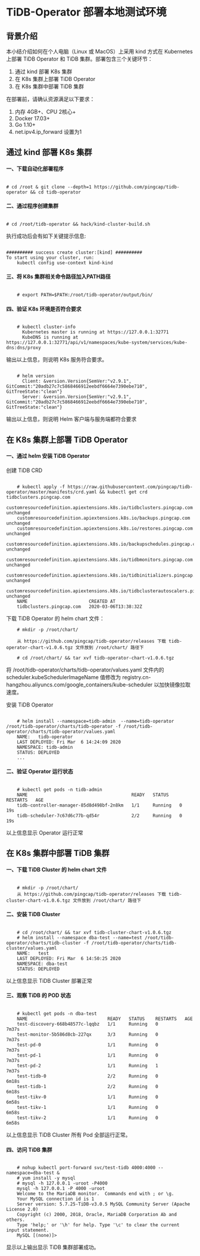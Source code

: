 
# TiDB-Operator 部署本地测试环境

## 背景介绍

本小结介绍如何在个人电脑（Linux 或 MacOS）上采用 kind 方式在 Kubernetes 上部署 TiDB Operator 和 TiDB 集群。部署包含三个关键环节：

1. 通过 kind 部署 K8s 集群
2. 在 K8s 集群上部署 TiDB Operator
3. 在 K8s 集群中部署 TiDB 集群

在部署前，请确认资源满足以下要求：

1. 内存 4GB+、CPU 2核心+
2. Docker 17.03+
4. Go 1.10+
3. net.ipv4.ip_forward 设置为1

## 通过 kind 部署 K8s 集群

#### 一、下载自动化部署程序

```

# cd /root & git clone --depth=1 https://github.com/pingcap/tidb-operator && cd tidb-operator

```

#### 二、通过程序创建集群

```

# cd /root/tidb-operator && hack/kind-cluster-build.sh

```

执行成功后会有如下关键提示信息:

```

########## success create cluster:[kind] ##########
To start using your cluster, run:  
    kubectl config use-context kind-kind

```

#### 三、将 K8s 集群相关命令路径加入PATH路径

```

    # export PATH=$PATH:/root/tidb-operator/output/bin/

```

#### 四、验证 K8s 环境是否符合要求

```

    # kubectl cluster-info
      Kubernetes master is running at https://127.0.0.1:32771
      KubeDNS is running at https://127.0.0.1:32771/api/v1/namespaces/kube-system/services/kube-dns:dns/proxy

```

输出以上信息，则说明 K8s 服务符合要求。

```

    # helm version
      Client: &version.Version{SemVer:"v2.9.1", GitCommit:"20adb27c7c5868466912eebdf6664e7390ebe710", GitTreeState:"clean"}
      Server: &version.Version{SemVer:"v2.9.1", GitCommit:"20adb27c7c5868466912eebdf6664e7390ebe710", GitTreeState:"clean"}

```

输出以上信息，则说明 Helm 客户端与服务端都符合要求

## 在 K8s 集群上部署 TiDB Operator

#### 一、通过 helm 安装 TiDB Operator

创建 TiDB CRD

```

    # kubectl apply -f https://raw.githubusercontent.com/pingcap/tidb-operator/master/manifests/crd.yaml && kubectl get crd tidbclusters.pingcap.com
    customresourcedefinition.apiextensions.k8s.io/tidbclusters.pingcap.com unchanged
    customresourcedefinition.apiextensions.k8s.io/backups.pingcap.com unchanged
    customresourcedefinition.apiextensions.k8s.io/restores.pingcap.com unchanged
    customresourcedefinition.apiextensions.k8s.io/backupschedules.pingcap.com unchanged
    customresourcedefinition.apiextensions.k8s.io/tidbmonitors.pingcap.com unchanged
    customresourcedefinition.apiextensions.k8s.io/tidbinitializers.pingcap.com unchanged
    customresourcedefinition.apiextensions.k8s.io/tidbclusterautoscalers.pingcap.com unchanged
    NAME                       CREATED AT
    tidbclusters.pingcap.com   2020-03-06T13:38:32Z

```

下载 TiDB Operator 的 helm chart 文件：

```
    # mkdir -p /root/chart/

    从 https://github.com/pingcap/tidb-operator/releases 下载 tidb-operator-chart-v1.0.6.tgz 文件放到 /root/chart/ 路径下

    # cd /root/chart/ && tar xvf tidb-operator-chart-v1.0.6.tgz

```

将 /root/tidb-operator/charts/tidb-operator/values.yaml 文件内的 scheduler.kubeSchedulerImageName 值修改为 registry.cn-hangzhou.aliyuncs.com/google_containers/kube-scheduler 以加快镜像拉取速度。

安装 TiDB Operator

```

    # helm install --namespace=tidb-admin  --name=tidb-operator /root/tidb-operator/charts/tidb-operator -f /root/tidb-operator/charts/tidb-operator/values.yaml
    NAME:   tidb-operator
    LAST DEPLOYED: Fri Mar  6 14:24:09 2020
    NAMESPACE: tidb-admin
    STATUS: DEPLOYED
    ...

```

#### 二、验证 Operator 运行状态

```

    # kubectl get pods -n tidb-admin
    NAME                                       READY   STATUS    RESTARTS   AGE
    tidb-controller-manager-85d8d498bf-2n8km   1/1     Running   0          19s
    tidb-scheduler-7c67d6c77b-qd54r            2/2     Running   0          19s

```

以上信息显示 Operator 运行正常

## 在 K8s 集群中部署 TiDB 集群

#### 一、下载 TiDB Cluster 的 helm chart 文件

```

    # mkdir -p /root/chart/
    从 https://github.com/pingcap/tidb-operator/releases 下载 tidb-cluster-chart-v1.0.6.tgz 文件放到 /root/chart/ 路径下

```

#### 二、安装 TiDB Cluster

```

    # cd /root/chart/ && tar xvf tidb-cluster-chart-v1.0.6.tgz
    # helm install --namespace dba-test --name=test /root/tidb-operator/charts/tidb-cluster -f /root/tidb-operator/charts/tidb-cluster/values.yaml
    NAME:   test
    LAST DEPLOYED: Fri Mar  6 14:50:25 2020
    NAMESPACE: dba-test
    STATUS: DEPLOYED

```

以上信息显示 TiDB Cluster 部署正常

#### 三、观察 TiDB 的 POD 状态

```

    # kubectl get pods -n dba-test
    NAME                              READY   STATUS    RESTARTS   AGE
    test-discovery-668b48577c-lqqbz   1/1     Running   0          7m37s
    test-monitor-5b586d8cb-227qx      3/3     Running   0          7m37s
    test-pd-0                         1/1     Running   0          7m37s
    test-pd-1                         1/1     Running   0          7m37s
    test-pd-2                         1/1     Running   1          7m37s
    test-tidb-0                       2/2     Running   0          6m18s
    test-tidb-1                       2/2     Running   0          6m18s
    test-tikv-0                       1/1     Running   0          6m58s
    test-tikv-1                       1/1     Running   0          6m58s
    test-tikv-2                       1/1     Running   0          6m58s

```

以上信息显示 TiDB Cluster 所有 Pod 全部运行正常。

#### 四、访问 TiDB 集群

```

    # nohup kubectl port-forward svc/test-tidb 4000:4000 --namespace=dba-test &
    # yum install -y mysql
    # mysql -h 127.0.0.1 -uroot -P4000
    mysql -h 127.0.0.1 -P 4000 -uroot
    Welcome to the MariaDB monitor.  Commands end with ; or \g.
    Your MySQL connection id is 1
    Server version: 5.7.25-TiDB-v3.0.5 MySQL Community Server (Apache License 2.0)
    Copyright (c) 2000, 2018, Oracle, MariaDB Corporation Ab and others.
    Type 'help;' or '\h' for help. Type '\c' to clear the current input statement.
    MySQL [(none)]>

```

显示以上输出显示 TiDB 集群部署成功。
